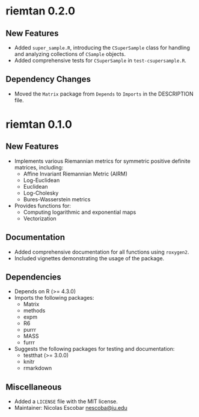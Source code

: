 # riemtan 0.2.0

## New Features
- Added `super_sample.R`, introducing the `CSuperSample` class for handling and analyzing collections of `CSample` objects.
- Added comprehensive tests for `CSuperSample` in `test-csupersample.R`.

## Dependency Changes
- Moved the `Matrix` package from `Depends` to `Imports` in the DESCRIPTION file.

# riemtan 0.1.0

## New Features
- Implements various Riemannian metrics for symmetric positive definite matrices, including:
  - Affine Invariant Riemannian Metric (AIRM)
  - Log-Euclidean
  - Euclidean
  - Log-Cholesky
  - Bures-Wasserstein metrics
- Provides functions for:
  - Computing logarithmic and exponential maps
  - Vectorization

## Documentation
- Added comprehensive documentation for all functions using `roxygen2`.
- Included vignettes demonstrating the usage of the package.

## Dependencies
- Depends on R (>= 4.3.0)
- Imports the following packages:
  - Matrix
  - methods
  - expm
  - R6
  - purrr
  - MASS
  - furrr
- Suggests the following packages for testing and documentation:
  - testthat (>= 3.0.0)
  - knitr
  - rmarkdown

## Miscellaneous
- Added a `LICENSE` file with the MIT license.
- Maintainer: Nicolas Escobar <nescoba@iu.edu>